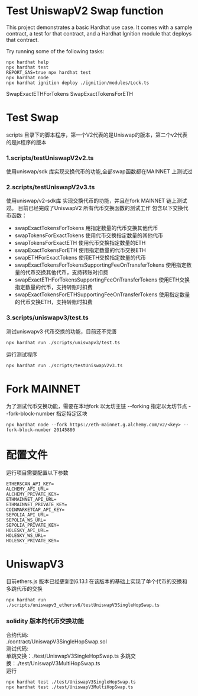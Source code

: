 # Test UniswapV2 Swap function

This project demonstrates a basic Hardhat use case. It comes with a sample contract, a test for that contract, and a Hardhat Ignition module that deploys that contract.

Try running some of the following tasks:

```shell
npx hardhat help
npx hardhat test
REPORT_GAS=true npx hardhat test
npx hardhat node
npx hardhat ignition deploy ./ignition/modules/Lock.ts
```

SwapExactETHForTokens
SwapExactTokensForETH


# Test Swap
scripts 目录下的脚本程序，第一个V2代表的是Uniswap的版本，第二个v2代表的是js程序的版本
### 1.scripts/testUniswapV2v2.ts
使用uniswap/sdk 库实现交换代币的功能,全部swap函数都在MAINNET 上测试过

### 2.scripts/testUniswapV2v3.ts
使用uniswap/v2-sdk库 实现交换代币的功能，并且在fork MAINNET 链上测试过。
目前已经完成了UniswapV2 所有代币交换函数的测试工作
包含以下交换代币函数：
* swapExactTokensForTokens 用指定数量的代币交换其他代币
* swapTokensForExactTokens 使用代币交换指定数量的其他代币
* swapTokensForExactETH    使用代币交换指定数量的ETH
* swapExactTokensForETH    使用指定数量的代币交换ETH
* swapETHForExactTokens    使用ETH交换指定数量的代币
* swapExactTokensForTokensSupportingFeeOnTransferTokens 使用指定数量的代币交换其他代币，支持转账时扣费
* swapExactETHForTokensSupportingFeeOnTransferTokens 使用ETH交换指定数量的代币，支持转账时扣费
* swapExactTokensForETHSupportingFeeOnTransferTokens 使用指定数量的代币交换ETH，支持转账时扣费

### 3.scripts/uniswapv3/test.ts
测试uniswapv3 代币交换的功能，目前还不完善
```
npx hardhat run ./scripts/uniswapv3/test.ts
```


运行测试程序
```
npx hardhat run ./scripts/testUniswapV2v3.ts
```


# Fork MAINNET
为了测试代币交换功能，需要在本地fork 以太坊主链
--forking 指定以太坊节点
--fork-block-number 指定特定区块
```
npx hardhat node --fork https://eth-mainnet.g.alchemy.com/v2/<key> --fork-block-number 20145880
```

# 配置文件
运行项目需要配置以下参数
```
ETHERSCAN_API_KEY=
ALCHEMY_API_URL=
ALCHEMY_PRIVATE_KEY=
ETHMAINNET_API_URL=
ETHMAINNET_PRIVATE_KEY=
COINMARKETCAP_API_KEY=
SEPOLIA_API_URL=
SEPOLIA_WS_URL=
SEPOLIA_PRIVATE_KEY=
HOLESKY_API_URL=
HOLESKY_WS_URL=
HOLESKY_PRIVATE_KEY=
```

# UniswapV3
目前ethers.js 版本已经更新到6.13.1
在该版本的基础上实现了单个代币的交换和多跳代币的交换
```
npx hardhat run ./scripts/uniswapv3_ethersv6/testUniswapV3SingleHopSwap.ts
```
### solidity 版本的代币交换功能
合约代码:  
./contract/UniswapV3SingleHopSwap.sol  
测试代码:  
单跳交换：./test/UniswapV3SingleHopSwap.ts
多跳交换：./test/UniswapV3MultiHopSwap.ts  
运行  
```
npx hardhat test ./test/UniswapV3SingleHopSwap.ts 
npx hardhat test ./test/UniswapV3MultiHopSwap.ts 
```